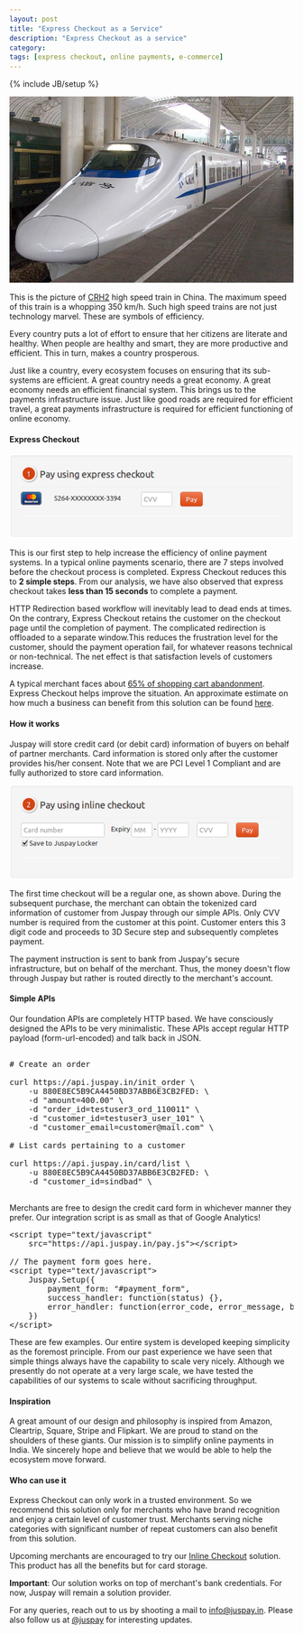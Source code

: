 ```yaml
---
layout: post
title: "Express Checkout as a Service"
description: "Express Checkout as a service"
category: 
tags: [express checkout, online payments, e-commerce]
---
```

{% include JB/setup %}

![Express Checkout](/assets/images/chn_rail_crh2.jpg)

This is the picture of [CRH2](http://en.wikipedia.org/wiki/China_Railways_CRH2 "CRH2") high speed train in China. The maximum speed of this train is a whopping 350 km/h. Such high speed trains are not just technology marvel. These are symbols of efficiency. 

Every country puts a lot of effort to ensure that her citizens are literate and healthy. When people are healthy and smart, they are more productive and efficient. This in turn, makes a country prosperous. 

Just like a country, every ecosystem focuses on ensuring that its sub-systems are efficient. A great country needs a great economy. A great economy needs an efficient financial system. This brings us to the payments infrastructure issue. Just like good roads are required for efficient travel, a great payments infrastructure is required for efficient functioning of online economy. 
  
#### Express Checkout

![Express Checkout Form](/assets/images/express-checkout-form.png)
  
This is our first step to help increase the efficiency of online payment systems. In a typical online payments scenario, there are 7 steps involved before the checkout process is completed. Express Checkout reduces this to __2 simple steps__. From our analysis, we have also observed that express checkout takes __less than 15 seconds__ to complete a payment. 

HTTP Redirection based workflow will inevitably lead to dead ends at times. On the contrary, Express Checkout retains the customer on the checkout page until the completion of payment. The complicated redirection is offloaded to a separate window.This reduces the frustration level for the customer, should the payment operation fail, for whatever reasons technical or non-technical. The net effect is that satisfaction levels of customers increase. 

A typical merchant faces about [65% of shopping cart abandonment](http://www.invesp.com/blog/cro/shopping-cart-abandonment-rate-statistics-infographic.html "65% of shopping cart abandonment"). Express Checkout helps improve the situation. An approximate estimate on how much a business can benefit from this solution can be found [here](https://merchant.juspay.in/gain/ "Shopping Cart Improvement").


#### How it works

Juspay will store credit card (or debit card) information of buyers on behalf of partner merchants. Card information is stored only after the customer provides his/her consent. Note that we are PCI Level 1 Compliant and are fully authorized to store card information. 

![Inline Checkout Form](/assets/images/inline-checkout-form.png)

The first time checkout will be a regular one, as shown above. During the subsequent purchase, the merchant can obtain the tokenized card information of customer from Juspay through our simple APIs. Only CVV number is required from the customer at this point. Customer enters this 3 digit code and proceeds to 3D Secure step and subsequently completes payment. 

The payment instruction is sent to bank from Juspay's secure infrastructure, but on behalf of the merchant. Thus, the money doesn't flow through Juspay but rather is routed directly to the merchant's account.

#### Simple APIs

Our foundation APIs are completely HTTP based. We have consciously designed the APIs to be very minimalistic. These APIs accept regular HTTP payload (form-url-encoded) and talk back in JSON.

<pre class="prettyprint linenums lang-html">

# Create an order

curl https://api.juspay.in/init_order \
    -u 880E8EC5B9CA4450BD37ABB6E3CB2FED: \
    -d "amount=400.00" \
    -d "order_id=testuser3_ord_110011" \
    -d "customer_id=testuser3_user_101" \
    -d "customer_email=customer@mail.com" \
    
# List cards pertaining to a customer

curl https://api.juspay.in/card/list \
    -u 880E8EC5B9CA4450BD37ABB6E3CB2FED: \
    -d "customer_id=sindbad" \

</pre>

Merchants are free to design the credit card form in whichever manner they prefer. Our integration script is as small as that of Google Analytics! 

<pre class="prettyprint linenums lang-html">&lt;script type="text/javascript" 
    src="https://api.juspay.in/pay.js"&gt;&lt;/script&gt;

// The payment form goes here.
&lt;script type="text/javascript"&gt;
    Juspay.Setup({
        payment_form: "#payment_form",
        success_handler: function(status) {},
        error_handler: function(error_code, error_message, bank_error_code, bank_error_message, gateway_id) {}
    })
&lt;/script&gt;
</pre>

These are few examples. Our entire system is developed keeping simplicity as the foremost principle. From our past experience we have seen that simple things always have the capability to scale very nicely. Although we presently do not operate at a very large scale, we have tested the capabilities of our systems to scale without sacrificing throughput. 

#### Inspiration

A great amount of our design and philosophy is inspired from Amazon, Cleartrip, Square, Stripe and Flipkart. We are proud to stand on the shoulders of these giants. Our mission is to simplify online payments in India. We sincerely hope and believe that we would be able to help the ecosystem move forward. 

#### Who can use it

Express Checkout can only work in a trusted environment. So we recommend this solution only for merchants who have brand recognition and enjoy a certain level of customer trust. Merchants serving niche categories with significant number of repeat customers can also benefit from this solution.

Upcoming merchants are encouraged to try our [Inline Checkout](https://merchant.juspay.in/merchant/inline-checkout-demo "Inline Checkout") solution. This product has all the benefits but for card storage. 

**Important**: Our solution works on top of merchant's bank credentials. For now, Juspay will remain a solution provider. 

For any queries, reach out to us by shooting a mail to [info@juspay.in](mailto:info@juspay.in). Please also follow us at [@juspay](http://twitter.com/juspay) for interesting updates. 